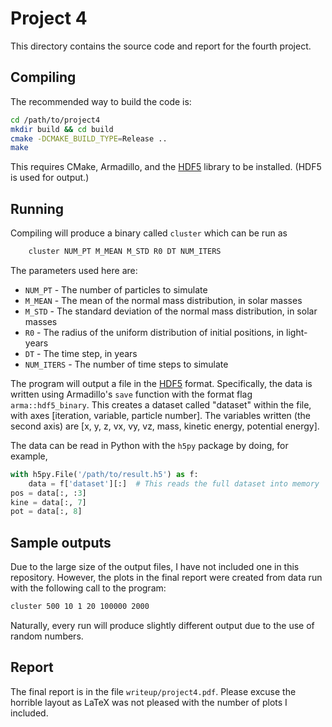 # Project 4

This directory contains the source code and report for the fourth project.

## Compiling

The recommended way to build the code is:

```bash
cd /path/to/project4
mkdir build && cd build
cmake -DCMAKE_BUILD_TYPE=Release ..
make
```

This requires CMake, Armadillo, and the [HDF5] library to be installed. (HDF5 is used for output.)

## Running

Compiling will produce a binary called `cluster` which can be run as

```bash
    cluster NUM_PT M_MEAN M_STD R0 DT NUM_ITERS
```
The parameters used here are:
- `NUM_PT` - The number of particles to simulate
- `M_MEAN` - The mean of the normal mass distribution, in solar masses
- `M_STD` - The standard deviation of the normal mass distribution, in solar masses
- `R0` - The radius of the uniform distribution of initial positions, in light-years
- `DT` - The time step, in years
- `NUM_ITERS` - The number of time steps to simulate

The program will output a file in the [HDF5] format. Specifically, the data is written using Armadillo's `save` function with the format flag `arma::hdf5_binary`. This creates a dataset called "dataset" within the file, with axes [iteration, variable, particle number]. The variables written (the second axis) are [x, y, z, vx, vy, vz, mass, kinetic energy, potential energy].

The data can be read in Python with the `h5py` package by doing, for example,
```python
with h5py.File('/path/to/result.h5') as f:
    data = f['dataset'][:]  # This reads the full dataset into memory
pos = data[:, :3]
kine = data[:, 7]
pot = data[:, 8]
```

## Sample outputs

Due to the large size of the output files, I have not included one in this repository. However, the plots in the final report were created from data run with the following call to the program:
```bash
cluster 500 10 1 20 100000 2000
```
Naturally, every run will produce slightly different output due to the use of random numbers.

## Report

The final report is in the file `writeup/project4.pdf`. Please excuse the horrible layout as LaTeX was not pleased with the number of plots I included.

[HDF5]: https://www.hdfgroup.org/HDF5/
